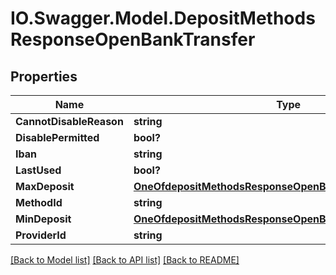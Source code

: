 # IO.Swagger.Model.DepositMethodsResponseOpenBankTransfer
## Properties

Name | Type | Description | Notes
------------ | ------------- | ------------- | -------------
**CannotDisableReason** | **string** |  | 
**DisablePermitted** | **bool?** |  | 
**Iban** | **string** |  | 
**LastUsed** | **bool?** |  | 
**MaxDeposit** | [**OneOfdepositMethodsResponseOpenBankTransferMaxDeposit**](OneOfdepositMethodsResponseOpenBankTransferMaxDeposit.md) |  | 
**MethodId** | **string** |  | 
**MinDeposit** | [**OneOfdepositMethodsResponseOpenBankTransferMinDeposit**](OneOfdepositMethodsResponseOpenBankTransferMinDeposit.md) |  | 
**ProviderId** | **string** |  | 

[[Back to Model list]](../README.md#documentation-for-models) [[Back to API list]](../README.md#documentation-for-api-endpoints) [[Back to README]](../README.md)

